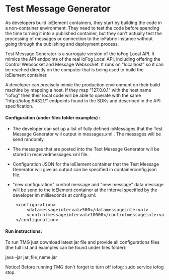 # Test Message Generator

As developers build ioElement containers, they start by building the code in a non-container environment. They need to test the code before spending the time turning it into a published container, but they can't actually test the processing of messages or connection to the ioFabric instance without going through the publishing and deployment process.

Test Message Generator is a surrogate version of the ioFog Local API. It mimics the API endpoints of the real ioFog Local API, including offering the Control Websocket and Message Websocket. It runs on "localhost" so it can be reached directly on the computer that is being used to build the ioElement container.

A developer can precisely mimic the production environment on their build machine by mapping a host. If they map "127.0.0.1" with the host name "iofog" then their local code will be able to operate with the same "http://iofog:54321/" endpoints found in the SDKs and described in the API specification.

#### Configuration (under files folder examples) :

* The developer can set up a list of fully defined ioMessages that the Test Message Generator will output in messages.xml . The messages will be send randomly. 

* The messages that are posted into the Test Message Generator will be stored in receivedmessages.xml file.

* Configuration JSON for the ioElement container that the Test Message Generator will give as output can be specified in containerconfig.json file.

* "new configuration" control message and "new message" data message will be send to the ioElement container at the interval specified by the developer im milliseconds at config.xml:

<pre>
	&lt;configuration&gt;
		&lt;datamessageinterval&gt;500&lt;/datamessageinterval&gt;
		&lt;controlmessageinterval&gt;10000&lt;/controlmessageinterval&gt;
	&lt;/configuration&gt;
</pre>

#### Run instructions:

To run TMG just download latest jar file and provide all configurations files (the full list and examples can be found under files folder):

java -jar jar_file_name.jar 

Notice! Before running TMG don't forget to turn off iofog: sudo service iofog stop.
